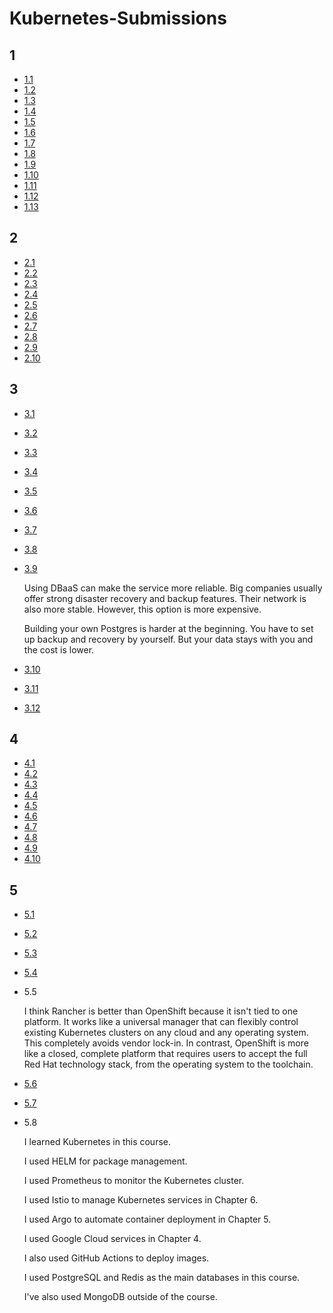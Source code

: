 # Kubernetes-Submissions

## 1

- [1.1](https://github.com/wangyu-1999/kubernetes-submissions/releases/tag/1.1)
- [1.2](https://github.com/wangyu-1999/kubernetes-submissions/releases/tag/1.2)
- [1.3](https://github.com/wangyu-1999/kubernetes-submissions/releases/tag/1.3)
- [1.4](https://github.com/wangyu-1999/kubernetes-submissions/releases/tag/1.4)
- [1.5](https://github.com/wangyu-1999/kubernetes-submissions/releases/tag/1.5)
- [1.6](https://github.com/wangyu-1999/kubernetes-submissions/releases/tag/1.6)
- [1.7](https://github.com/wangyu-1999/kubernetes-submissions/releases/tag/1.7)
- [1.8](https://github.com/wangyu-1999/kubernetes-submissions/releases/tag/1.8)
- [1.9](https://github.com/wangyu-1999/kubernetes-submissions/releases/tag/1.9)
- [1.10](https://github.com/wangyu-1999/kubernetes-submissions/releases/tag/1.10)
- [1.11](https://github.com/wangyu-1999/kubernetes-submissions/releases/tag/1.11)
- [1.12](https://github.com/wangyu-1999/kubernetes-submissions/releases/tag/1.12)
- [1.13](https://github.com/wangyu-1999/kubernetes-submissions/releases/tag/1.13)

## 2

- [2.1](https://github.com/wangyu-1999/kubernetes-submissions/releases/tag/2.1)
- [2.2](https://github.com/wangyu-1999/kubernetes-submissions/releases/tag/2.2)
- [2.3](https://github.com/wangyu-1999/kubernetes-submissions/releases/tag/2.3)
- [2.4](https://github.com/wangyu-1999/kubernetes-submissions/releases/tag/2.4)
- [2.5](https://github.com/wangyu-1999/kubernetes-submissions/releases/tag/2.5)
- [2.6](https://github.com/wangyu-1999/kubernetes-submissions/releases/tag/2.6)
- [2.7](https://github.com/wangyu-1999/kubernetes-submissions/releases/tag/2.7)
- [2.8](https://github.com/wangyu-1999/kubernetes-submissions/releases/tag/2.8)
- [2.9](https://github.com/wangyu-1999/kubernetes-submissions/releases/tag/2.9)
- [2.10](https://github.com/wangyu-1999/kubernetes-submissions/releases/tag/2.10)

## 3

- [3.1](https://github.com/wangyu-1999/kubernetes-submissions/releases/tag/3.1)
- [3.2](https://github.com/wangyu-1999/kubernetes-submissions/releases/tag/3.2)
- [3.3](https://github.com/wangyu-1999/kubernetes-submissions/releases/tag/3.3)
- [3.4](https://github.com/wangyu-1999/kubernetes-submissions/releases/tag/3.4)
- [3.5](https://github.com/wangyu-1999/kubernetes-submissions/releases/tag/3.5)
- [3.6](https://github.com/wangyu-1999/kubernetes-submissions/releases/tag/3.6)
- [3.7](https://github.com/wangyu-1999/kubernetes-submissions/releases/tag/3.7)
- [3.8](https://github.com/wangyu-1999/kubernetes-submissions/releases/tag/3.8)
- [3.9](https://github.com/wangyu-1999/kubernetes-submissions/releases/tag/3.9)
  
  Using DBaaS can make the service more reliable. Big companies usually offer strong disaster recovery and backup features. Their network is also more stable. However, this option is more expensive.
  
  Building your own Postgres is harder at the beginning. You have to set up backup and recovery by yourself. But your data stays with you and the cost is lower.

- [3.10](https://github.com/wangyu-1999/kubernetes-submissions/releases/tag/3.10)
- [3.11](https://github.com/wangyu-1999/kubernetes-submissions/releases/tag/3.11)
- [3.12](https://github.com/wangyu-1999/kubernetes-submissions/releases/tag/3.12)

## 4

- [4.1](https://github.com/wangyu-1999/kubernetes-submissions/releases/tag/4.1)
- [4.2](https://github.com/wangyu-1999/kubernetes-submissions/releases/tag/4.2)
- [4.3](https://github.com/wangyu-1999/kubernetes-submissions/releases/tag/4.3)
- [4.4](https://github.com/wangyu-1999/kubernetes-submissions/releases/tag/4.4)
- [4.5](https://github.com/wangyu-1999/kubernetes-submissions/releases/tag/4.5)
- [4.6](https://github.com/wangyu-1999/kubernetes-submissions/releases/tag/4.6)
- [4.7](https://github.com/wangyu-1999/kubernetes-submissions/releases/tag/4.7)
- [4.8](https://github.com/wangyu-1999/kubernetes-submissions/releases/tag/4.8)
- [4.9](https://github.com/wangyu-1999/kubernetes-submissions/releases/tag/4.9)
- [4.10](https://github.com/wangyu-1999/kubernetes-submissions/releases/tag/4.10)

## 5

- [5.1](https://github.com/wangyu-1999/kubernetes-submissions/releases/tag/5.1)
- [5.2](https://github.com/wangyu-1999/kubernetes-submissions/releases/tag/5.2)
- [5.3](https://github.com/wangyu-1999/kubernetes-submissions/releases/tag/5.3)
- [5.4](https://github.com/wangyu-1999/kubernetes-submissions/releases/tag/5.4)
  
- 5.5
  
  I think Rancher is better than OpenShift because it isn't tied to one platform. It works like a universal manager that can flexibly control existing Kubernetes clusters on any cloud and any operating system. This completely avoids vendor lock-in. In contrast, OpenShift is more like a closed, complete platform that requires users to accept the full Red Hat technology stack, from the operating system to the toolchain.

- [5.6](https://github.com/wangyu-1999/kubernetes-submissions/releases/tag/5.6)
- [5.7](https://github.com/wangyu-1999/kubernetes-submissions/releases/tag/5.7)
- 5.8
  
  I learned Kubernetes in this course.
  
  I used HELM for package management.
  
  I used Prometheus to monitor the Kubernetes cluster.
  
  I used Istio to manage Kubernetes services in Chapter 6.
  
  I used Argo to automate container deployment in Chapter 5.
  
  I used Google Cloud services in Chapter 4.
  
  I also used GitHub Actions to deploy images.
  
  I used PostgreSQL and Redis as the main databases in this course.
  
  I've also used MongoDB outside of the course.

